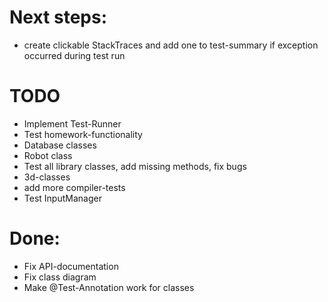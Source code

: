 # Next steps:
  * create clickable StackTraces and add one to test-summary if exception occurred during test run

# TODO
  * Implement Test-Runner
  * Test homework-functionality
  * Database classes
  * Robot class
  * Test all library classes, add missing methods, fix bugs
  * 3d-classes
  * add more compiler-tests
  * Test InputManager

# Done:
  * Fix API-documentation
  * Fix class diagram
  * Make @Test-Annotation work for classes
    


